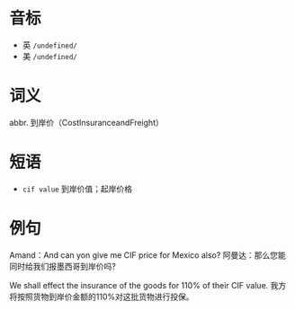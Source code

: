 # 音标

- 英 `/undefined/`
- 美 `/undefined/`

# 词义

abbr. 到岸价（CostInsuranceandFreight）


# 短语

- `cif value` 到岸价值；起岸价格

# 例句

Amand：And can yon give me CIF price for Mexico also?
阿曼达：那么您能同时给我们报墨西哥到岸价吗?

We shall effect the insurance of the goods for 110% of their CIF value.
我方将按照货物到岸价金额的110%对这批货物进行投保。


